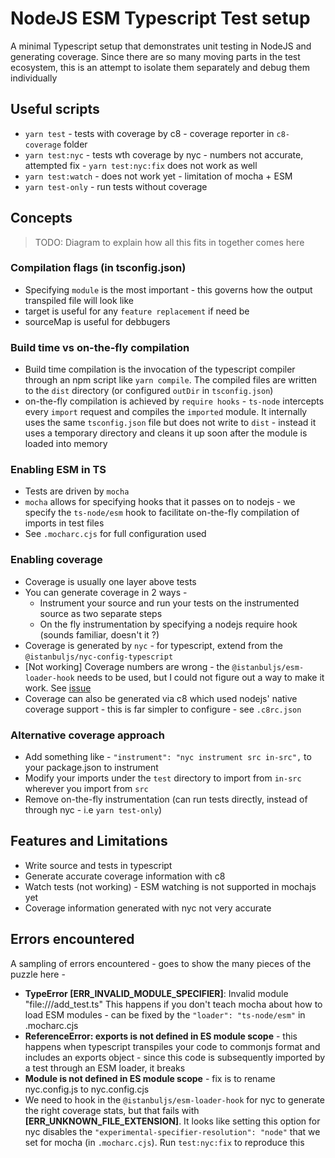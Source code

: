 # NodeJS ESM Typescript Test setup

A minimal Typescript setup that demonstrates unit testing in NodeJS and generating coverage.  Since there are so 
many moving parts in the test ecosystem, this is an attempt to isolate them separately and debug them individually

## Useful scripts

* `yarn test` - tests with coverage by c8 - coverage reporter in `c8-coverage` folder
* `yarn test:nyc` - tests wth coverage by nyc - numbers not accurate, attempted fix - `yarn test:nyc:fix` does not work as well
* `yarn test:watch` - does not work yet - limitation of mocha + ESM
* `yarn test-only` - run tests without coverage
## Concepts

> TODO: Diagram to explain how all this fits in together comes here

### Compilation flags (in tsconfig.json)

* Specifying `module` is the most important - this governs how the output transpiled file will look like
* target is useful for any `feature replacement` if need be
* sourceMap is useful for debbugers
### Build time vs on-the-fly compilation

* Build time compilation is the invocation of the typescript compiler through an npm script like `yarn compile`.  The compiled
files are written  to the `dist` directory (or configured `outDir` in `tsconfig.json`)
* on-the-fly compilation is achieved by `require hooks` - `ts-node` intercepts every `import` request and compiles the `imported` module.  It internally
uses the same `tsconfig.json` file but does not write to `dist` - instead it uses a temporary directory and cleans it up soon after the module is loaded
into memory

### Enabling ESM in TS

* Tests are driven by `mocha`
* `mocha` allows for specifying hooks that it passes on to nodejs - we specify the `ts-node/esm` hook to facilitate on-the-fly compilation of imports in test files
* See `.mocharc.cjs` for full configuration used

### Enabling coverage

* Coverage is usually one layer above tests
* You can generate coverage in 2 ways - 
    * Instrument your source and run your tests on the instrumented source as two separate steps
    * On the fly instrumentation by specifying a nodejs require hook (sounds familiar, doesn't it ?)
* Coverage is generated by `nyc` - for typescript, extend from the `@istanbuljs/nyc-config-typescript`
* [Not working] Coverage numbers are wrong - the `@istanbuljs/esm-loader-hook` needs to be used, but I could not figure out
a way to make it work.  See [issue]()
* Coverage can also be generated via c8 which used nodejs' native coverage support - this is far simpler
to configure - see `.c8rc.json`
### Alternative coverage approach

* Add something like - `"instrument": "nyc instrument src in-src",` to your package.json to instrument
* Modify your imports under the `test` directory to import from `in-src` wherever you import from `src`
* Remove on-the-fly instrumentation (can run tests directly, instead of through nyc - i.e `yarn test-only`)

## Features and Limitations

* Write source and tests in typescript
* Generate accurate coverage information with c8
* Watch tests (not working) - ESM watching is not supported in mochajs yet
* Coverage information generated with nyc not very accurate
## Errors encountered

A sampling of errors encountered - goes to show the many pieces of the puzzle here - 

* **TypeError [ERR_INVALID_MODULE_SPECIFIER]**: Invalid module "file:///add_test.ts" 
This happens if you don't teach mocha about how to load ESM modules - can be fixed  by the `"loader": "ts-node/esm"` in .mocharc.cjs
* **ReferenceError: exports is not defined in ES module scope** - this happens when typescript transpiles your code to commonjs format and includes an exports object - since this code is subsequently imported by a test through an ESM loader, it breaks
* **Module is not defined in ES module scope** - fix is to rename nyc.config.js to nyc.config.cjs
* We need to hook in the `@istanbuljs/esm-loader-hook` for nyc to generate the right coverage stats, but
that fails with **[ERR_UNKNOWN_FILE_EXTENSION]**.  It looks like setting this option for nyc disables the `"experimental-specifier-resolution": "node"` that we set for mocha (in `.mocharc.cjs`).  Run `test:nyc:fix` to reproduce this
